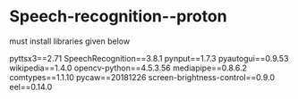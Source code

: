 # Speech-recognition--proton

must install libraries given below

pyttsx3==2.71
SpeechRecognition==3.8.1
pynput==1.7.3
pyautogui==0.9.53
wikipedia==1.4.0
opencv-python==4.5.3.56
mediapipe==0.8.6.2
comtypes==1.1.10
pycaw==20181226
screen-brightness-control==0.9.0
eel==0.14.0
